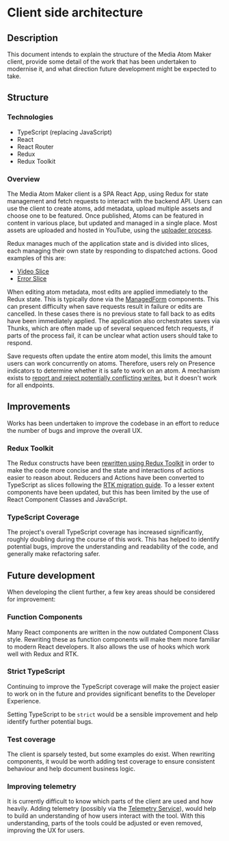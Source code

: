 # Client side architecture

## Description

This document intends to explain the structure of the Media Atom Maker client, provide some detail of the work that has
been undertaken to modernise it, and what direction future development might be expected to take.

## Structure

### Technologies

- TypeScript (replacing JavaScript)
- React
- React Router
- Redux
- Redux Toolkit

### Overview

The Media Atom Maker client is a SPA React App, using Redux for state management and fetch requests to interact with the
backend API. Users can use the client to create atoms, add metadata, upload multiple assets and choose one to be
featured. Once published, Atoms can be featured in content in various place, but updated and managed in a single
place. Most assets are uploaded and hosted in YouTube, using the [uploader process](../uploader/README.md).

Redux manages much of the application state and is divided into slices, each managing their own state by responding to
dispatched actions. Good examples of this are:

- [Video Slice](../public/video-ui/src/slices/video.ts)
- [Error Slice](../public/video-ui/src/slices/error.ts)

When editing atom metadata, most edits are applied immediately to the Redux state. This is typically done via
the [ManagedForm](../public/video-ui/src/components/ManagedForm/ManagedForm.jsx) components. This can present difficulty
when save requests result in failure or edits are cancelled. In these cases there is no previous state to fall back to
as edits have been immediately applied. The application also orchestrates saves via Thunks, which are often made up of
several sequenced fetch requests, if parts of the process fail, it can be unclear what action users should take to
respond.

Save requests often update the entire atom model, this limits the amount users can work concurrently on atoms.
Therefore, users rely on Presence indicators to determine whether it is safe to work on an atom. A mechanism exists to
[report and reject potentially conflicting writes](https://github.com/guardian/media-atom-maker/blob/0d0535c5d6158a4b077c4b23c8df01790be61071/app/model/commands/UpdateAtomCommand.scala#L77-L85),
but it doesn't work for all endpoints.

## Improvements

Works has been undertaken to improve the codebase in an effort to reduce the number of bugs and improve the overall UX.

### Redux Toolkit

The Redux constructs have been [rewritten using Redux Toolkit](https://github.com/guardian/media-atom-maker/issues/1262)
in order to make the code more concise and the state and interactions of actions easier to reason about. Reducers and
Actions have been converted to TypeScript as slices following
the [RTK migration guide](https://redux.js.org/usage/migrating-to-modern-redux). To a lesser extent components have been
updated, but this has been limited by the use of React Component Classes and JavaScript.

### TypeScript Coverage

The project's overall TypeScript coverage has increased significantly, roughly doubling during the course of this work.
This has helped to identify potential bugs, improve the understanding and readability of the code, and generally make
refactoring safer.

## Future development

When developing the client further, a few key areas should be considered for improvement:

### Function Components

Many React components are written in the now outdated Component Class style. Rewriting these as function components will
make them more familiar to modern React developers. It also allows the use of hooks which work well with Redux and
RTK.

### Strict TypeScript

Continuing to improve the TypeScript coverage will make the project easier to work on in the future and provides
significant benefits to the Developer Experience.

Setting TypeScript to be `strict` would be a sensible improvement and help identify further potential bugs.

### Test coverage

The client is sparsely tested, but some examples do exist. When rewriting components, it would be worth adding test
coverage to ensure consistent behaviour and help document business logic.

### Improving telemetry

It is currently difficult to know which parts of the client are used and how heavily. Adding telemetry (possibly via the
[Telemetry Service](https://github.com/guardian/editorial-tools-user-telemetry-service)), would help to build an
understanding of how users interact with the tool. With this understanding, parts of the tools could be adjusted or even
removed, improving the UX for users.
